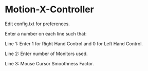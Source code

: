 # Motion-X-Controller

Edit config.txt for preferences.

Enter a number on each line such that:

Line 1: Enter 1 for Right Hand Control and 0 for Left Hand Control.

Line 2: Enter number of Monitors used.

Line 3: Mouse Cursor Smoothness Factor.